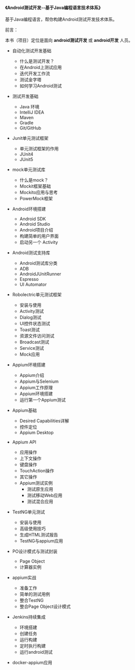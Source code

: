 #### 《Android测试开发--基于Java编程语言技术体系》

基于Java编程语言，帮你构建Android测试开发技术体系。

前言：

本书（项目）定位是面向 __android测试开发__  或 __android开发__ 人员。


 * 自动化测试开发基础
   * 什么是测试开发？
   * 在Android上测试应用
   * 迭代开发工作流
   * 测试金字塔
   * 如何学习Android测试

* 测试开发基础
   * Java 环境
   * IntelliJ IDEA
   * Maven
   * Gradle
   * Git/GitHub

* Junit单元测试框架
   * 单元测试框架的作用
   * JUnit4
   * JUnit5

* mock单元测试库
   * 什么是mock？
   * Mockit框架基础
   * Mockito应用与思考
   * PowerMock框架

* Android环境搭建
   * Android SDK
   * Android Studio  
   * Android项目介绍  
   * 构建简单的用户界面
   * 启动另一个 Activity

* Android测试支持库
   * Android测试库分类
   * ADB
   * AndroidJUnitRunner
   * Espresso
   * UI Automator

* Robolectric单元测试框架
   * 安装与使用
   * Activity测试
   * Dialog测试
   * UI控件状态测试
   * Toast测试
   * 资源文件访问测试
   * Broadcast测试
   * Service测试
   * Mock应用

* Appium环境搭建
   * Appium介绍
   * Appium与Selenium
   * Appium工作原理
   * Appium环境搭建
   * 运行第一个Appium测试

* Appium基础
   * Desired Capabilities详解
   * 控件定位
   * Appium Desktop

* Appium API
   * 应用操作
   * 上下文操作
   * 键盘操作
   * TouchAction操作
   * 其它操作
   * Appium测试实例
     * 测试原生应用
     * 测试移动Web应用
     * 测试混合应用

* TestNG单元测试
   * 安装与使用
   * 高级使用技巧
   * 生成HTML测试报告
   * TestNG与appium应用

* PO设计模式与测试封装
   * Page Object
   * 计算器实例

* appium实战
   * 准备工作
   * 简单的测试用例
   * 整合TestNG
   * 整合Page Object设计模式

* Jenkins持续集成
   * 环境搭建
   * 创建任务
   * 运行构建
   * 定时执行构建
   * 运行android测试

* docker-appium应用
